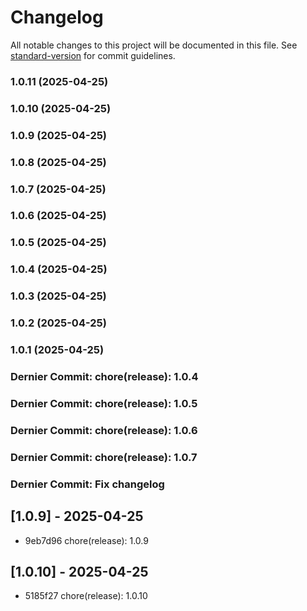 # Changelog

All notable changes to this project will be documented in this file. See [standard-version](https://github.com/conventional-changelog/standard-version) for commit guidelines.

### 1.0.11 (2025-04-25)

### 1.0.10 (2025-04-25)

### 1.0.9 (2025-04-25)

### 1.0.8 (2025-04-25)

### 1.0.7 (2025-04-25)

### 1.0.6 (2025-04-25)

### 1.0.5 (2025-04-25)

### 1.0.4 (2025-04-25)

### 1.0.3 (2025-04-25)

### 1.0.2 (2025-04-25)

### 1.0.1 (2025-04-25)


### Dernier Commit: chore(release): 1.0.4


### Dernier Commit: chore(release): 1.0.5

### Dernier Commit: chore(release): 1.0.6

### Dernier Commit: chore(release): 1.0.7

### Dernier Commit: Fix changelog
## [1.0.9] - 2025-04-25
- 9eb7d96 chore(release): 1.0.9
## [1.0.10] - 2025-04-25
- 5185f27 chore(release): 1.0.10
